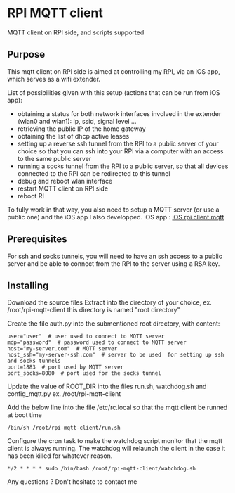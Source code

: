 # RPI MQTT client
MQTT client on RPI side, and scripts supported

## Purpose

This mqtt client on RPI side is aimed at controlling my RPI, via an iOS app, which serves as a wifi extender.

List of possibilities given with this setup (actions that can be run from iOS app):
* obtaining a status for both network interfaces involved in the extender (wlan0 and wlan1): ip, ssid, signal level ...
* retrieving the public IP of the home gateway
* obtaining the list of dhcp active leases 
* setting up a reverse ssh tunnel from the RPI to a public server of your choice so that you can ssh into your RPI via a computer with an access to the same public server
* running a socks tunnel from the RPI to a public server, so that all devices connected to the RPI can be redirected to this tunnel
* debug and reboot wlan interface
* restart MQTT client on RPI side
* reboot RI 

To fully work in that way, you also need to setup a MQTT server (or use a public one) and the iOS app I also developped.
iOS app : [iOS rpi client mqtt](https://github.com/Lysuo/mqtt-client-rpi) 

## Prerequisites 

For ssh and socks tunnels, you will need to have an ssh access to a public server and be able to connect from the RPI to the server using a RSA key.

## Installing

Download the source files
Extract into the directory of your choice, ex. /root/rpi-mqtt-client  this directory is named "root directory"

Create the file auth.py into the submentioned root directory, with content: 

```
user="user"  # user used to connect to MQTT server
mdp="password"  # password used to connect to MQTT server
host="my-server.com"  # MQTT server
host_ssh="my-server-ssh.com"  # server to be used  for setting up ssh and socks tunnels
port=1883  # port used by MQTT server
port_socks=8080  # port used for the socks tunnel
```

Update the value of ROOT_DIR into the files run.sh, watchdog.sh and config_mqtt.py
ex. /root/rpi-mqtt-client

Add the below line into the file /etc/rc.local so that the mqtt client be runned at boot time 
```
/bin/sh /root/rpi-mqtt-client/run.sh
```

Configure the cron task to make the watchdog script monitor that the mqtt client is always running.
The watchdog will relaunch the client in the case it has been killed for whatever reason.
```
*/2 * * * * sudo /bin/bash /root/rpi-mqtt-client/watchdog.sh
```


Any questions ? Don't hesitate to contact me
